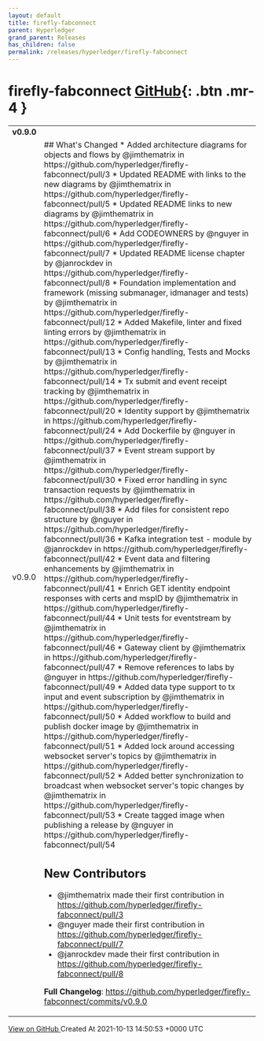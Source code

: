 ```yaml
---
layout: default
title: firefly-fabconnect
parent: Hyperledger
grand_parent: Releases
has_children: false
permalink: /releases/hyperledger/firefly-fabconnect
---
```


# firefly-fabconnect <span class="fs-3 right-align">[GitHub](https://github.com/hyperledger/firefly-fabconnect){: .btn .mr-4 }</span>


<div>
    <table>
        <tr>
            <td colspan="2">
                <b>
                    v0.9.0
                </b>
            </td>
        </tr>
        <tr>
            <td>
                <span class="chip">
                    v0.9.0
                </span>
            </td>
            <td>
                ## What's Changed
* Added architecture diagrams for objects and flows by @jimthematrix in https://github.com/hyperledger/firefly-fabconnect/pull/3
* Updated README with links to the new diagrams by @jimthematrix in https://github.com/hyperledger/firefly-fabconnect/pull/5
* Updated README links to new diagrams by @jimthematrix in https://github.com/hyperledger/firefly-fabconnect/pull/6
* Add CODEOWNERS by @nguyer in https://github.com/hyperledger/firefly-fabconnect/pull/7
* Updated README license chapter by @janrockdev in https://github.com/hyperledger/firefly-fabconnect/pull/8
* Foundation implementation and framework (missing submanager, idmanager and tests) by @jimthematrix in https://github.com/hyperledger/firefly-fabconnect/pull/12
* Added Makefile, linter and fixed linting errors by @jimthematrix in https://github.com/hyperledger/firefly-fabconnect/pull/13
* Config handling, Tests and Mocks by @jimthematrix in https://github.com/hyperledger/firefly-fabconnect/pull/14
* Tx submit and event receipt tracking by @jimthematrix in https://github.com/hyperledger/firefly-fabconnect/pull/20
* Identity support by @jimthematrix in https://github.com/hyperledger/firefly-fabconnect/pull/24
* Add Dockerfile by @nguyer in https://github.com/hyperledger/firefly-fabconnect/pull/37
* Event stream support by @jimthematrix in https://github.com/hyperledger/firefly-fabconnect/pull/30
* Fixed error handling in sync transaction requests by @jimthematrix in https://github.com/hyperledger/firefly-fabconnect/pull/38
* Add files for consistent repo structure by @nguyer in https://github.com/hyperledger/firefly-fabconnect/pull/36
* Kafka integration test - module by @janrockdev in https://github.com/hyperledger/firefly-fabconnect/pull/42
* Event data and filtering enhancements by @jimthematrix in https://github.com/hyperledger/firefly-fabconnect/pull/41
* Enrich GET identity endpoint responses with certs and mspID by @jimthematrix in https://github.com/hyperledger/firefly-fabconnect/pull/44
* Unit tests for eventstream by @jimthematrix in https://github.com/hyperledger/firefly-fabconnect/pull/46
* Gateway client by @jimthematrix in https://github.com/hyperledger/firefly-fabconnect/pull/47
* Remove references to labs by @nguyer in https://github.com/hyperledger/firefly-fabconnect/pull/49
* Added data type support to tx input and event subscription by @jimthematrix in https://github.com/hyperledger/firefly-fabconnect/pull/50
* Added workflow to build and publish docker image by @jimthematrix in https://github.com/hyperledger/firefly-fabconnect/pull/51
* Added lock around accessing websocket server's topics by @jimthematrix in https://github.com/hyperledger/firefly-fabconnect/pull/52
* Added better synchronization to broadcast when websocket server's topic changes by @jimthematrix in https://github.com/hyperledger/firefly-fabconnect/pull/53
* Create tagged image when publishing a release by @nguyer in https://github.com/hyperledger/firefly-fabconnect/pull/54

## New Contributors
* @jimthematrix made their first contribution in https://github.com/hyperledger/firefly-fabconnect/pull/3
* @nguyer made their first contribution in https://github.com/hyperledger/firefly-fabconnect/pull/7
* @janrockdev made their first contribution in https://github.com/hyperledger/firefly-fabconnect/pull/8

**Full Changelog**: https://github.com/hyperledger/firefly-fabconnect/commits/v0.9.0
            </td>
        </tr>
    </table>
    <a href="https://github.com/hyperledger/firefly-fabconnect/releases/tag/v0.9.0" class=".btn">
        View on GitHub
    </a>
    <span class="right-align">
        Created At 2021-10-13 14:50:53 +0000 UTC
    </span>
</div>

